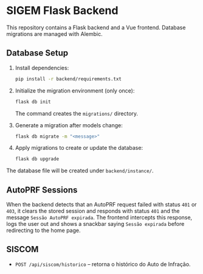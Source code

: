 # SIGEM Flask Backend

This repository contains a Flask backend and a Vue frontend. Database migrations are managed with Alembic.

## Database Setup

1. Install dependencies:
   ```bash
   pip install -r backend/requirements.txt
   ```

2. Initialize the migration environment (only once):
   ```bash
   flask db init
   ```
   The command creates the `migrations/` directory.

3. Generate a migration after models change:
   ```bash
   flask db migrate -m "<message>"
   ```

4. Apply migrations to create or update the database:
   ```bash
   flask db upgrade
   ```

The database file will be created under `backend/instance/`.

## AutoPRF Sessions

When the backend detects that an AutoPRF request failed with status `401` or
`403`, it clears the stored session and responds with status `401` and the
message `Sessão AutoPRF expirada`. The frontend intercepts this response,
logs the user out and shows a snackbar saying `Sessão expirada` before
redirecting to the home page.

## SISCOM

- `POST /api/siscom/historico` – retorna o histórico do Auto de Infração.
